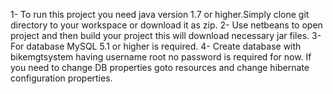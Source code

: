 1- To run this project you need java version 1.7 or higher.Simply clone git directory to your workspace or download it as zip.
2- Use netbeans to open project and then build your project this will download necessary jar files.
3- For database MySQL 5.1 or higher is required.
4- Create database with bikemgtsystem having username root no password is required for now. If you need to change DB properties goto resources and change hibernate configuration properties.


